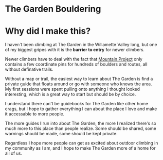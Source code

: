 # The Garden Bouldering

# Why did I make this?

I haven't been climbing at The Garden in the Willamette Valley long, but one of my biggest gripes with it is the **barrier to entry** for newer climbers.

Newer climbers have to deal with the fact that [Mountain Project](https://www.mountainproject.com/map/105818219/the-garden-boulders) only contains a few coordinate pins for hundreds of boulders and routes, all without definative trails.

Without a map or trail, the easiest way to learn about The Garden is find a private guide that floats around or go with someone who knows the area. My first sessions were spent pulling onto anything I thought looked interesting, which is a great way to start but should be by choice.

I understand there can't be guidebooks for The Garden like other home crags, but I hope to gather everything I can about the place I love and make it accessable to more people.


The more guides I run into about The Garden, the more I realized there's so much more to this place than people realize. Some should be shared, some warnings should be made, some should be kept private.

Regardless I hope more people can get as excited about outdoor climbing in my community as I am, and I hope to make The Garden more of a home for all of us.
